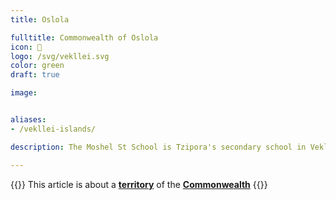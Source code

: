 ```yaml
---
title: Oslola

fulltitle: Commonwealth of Oslola
icon: 🌋
logo: /svg/vekllei.svg
color: green
draft: true

image:


aliases:
- /vekllei-islands/

description: The Moshel St School is Tzipora's secondary school in Vekllei.

---
```

{{<note series>}}
 This article is about a [**territory**](/factbook/landscape/locations) of the [**Commonwealth**](/factbook/commonwealth/)
{{</note>}}


